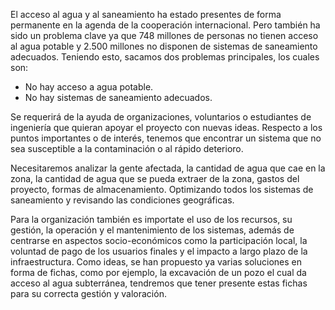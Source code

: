 El acceso al agua y al saneamiento ha estado presentes de forma permanente en la agenda de la cooperación internacional. Pero también ha sido un problema clave ya que 748 millones de personas no tienen acceso al agua potable y 2.500 millones no disponen de sistemas de saneamiento adecuados. Teniendo esto, sacamos dos problemas principales, los cuales son:

  - No hay acceso a agua potable.
  - No hay sistemas de saneamiento adecuados.

Se requerirá de la ayuda de organizaciones, voluntarios o estudiantes de ingeniería que quieran apoyar el proyecto con nuevas ideas. Respecto a los puntos importantes o de interés, tenemos que encontrar un sistema que no sea susceptible a la contaminación o al rápido deterioro. 

Necesitaremos analizar la gente afectada, la cantidad de agua que cae en la zona, la cantidad de agua que se pueda extraer de la zona, gastos del proyecto, formas de almacenamiento. Optimizando todos los sistemas de saneamiento y revisando las condiciones geográficas.

Para la organización también es importate el uso de los recursos, su gestión, la operación y el mantenimiento de los sistemas, además de centrarse en aspectos socio-económicos como la participación local, la voluntad de pago de los usuarios finales y el impacto a largo plazo de la infraestructura. Como ideas, se han propuesto ya varias soluciones en forma de fichas, como por ejemplo, la excavación de un pozo el cual da acceso al agua subterránea, tendremos que tener presente estas fichas para su correcta gestión y valoración.
